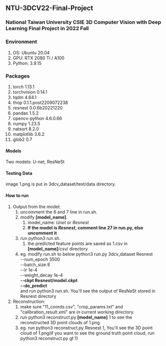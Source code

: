 ## NTU-3DCV22-Final-Project
### National Taiwan University CSIE 3D Computer Vision with Deep Learning Final Project in 2022 Fall

### Environment
1.  OS: Ubuntu 20.04
2.  GPU: RTX 2080 Ti / A100
3.  Python: 3.9.15

### Packages
1.  torch 1.13.1
2.  torchvision 0.14.1
3.  tqdm 4.64.1
4.  thop 0.1.1.post2209072238
5.  resnest 0.0.6b20221220
6.  pandas 1.5.2
7.  opencv-python 4.6.0.66
8.  numpy 1.23.5
9.  natsort 8.2.0
10. matplotlib 3.6.2
11. glob2 0.7

#### Models
Two models: U-net, ResNeSt

#### Testing Data
image 1.png is put in 3dcv_dataset/test/data directory.



#### How to run
1.  Output from the model:
    1.  uncomment the 6 and 7 line in run.sh.
    2.  modify **[model_name]**.
        1.  model_name: *Unet* or *Resnest*
        2.  **If the model is *Resnest*, comment line 27 in run.py, else uncomment it**
    3. run python3 run.sh.
       1. the predicted feature points are saved as 1.csv in **[model_name]**/csv/ directory
    4. eg. modify run.sh to below
    python3 run.py 3dcv_dataset Resnest \
    --num_epoch 3500 \
    --batch_size 8 \
    --lr 1e-4 \
    --weight_decay 1e-4 \
    **--ckpt Resnest/model.ckpt** \
    **--do_predict** \
    and run python3 run.sh. You'll see the output of ResNeSt stored in Resnest directory 
2. Reconstruction:
   1.  make sure "11_coords.csv", "crop_params.txt" and "calibration_result.xml" are in current working directory.
   2.  run python3 reconstruct.py **[model_name]** 1 to see the reconstructed 3D point clouds of 1.png
   3.  eg. run python3 reconstruct.py Resnest 1, You'll see the 3D point cloud of 1.png(if you want to see the ground truth point cloud, run python3 reconstruct.py gt 1)